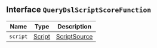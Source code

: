 ## Interface `QueryDslScriptScoreFunction`

| Name | Type | Description |
| - | - | - |
| `script` | [Script](./Script.md) | [ScriptSource](./ScriptSource.md) | A script that computes a score. |
